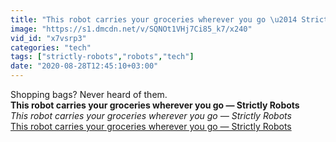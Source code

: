 ```yaml
---
title: "This robot carries your groceries wherever you go \u2014 Strictly Robots"
image: "https://s1.dmcdn.net/v/SQNOt1VHj7Ci85_k7/x240"
vid_id: "x7vsrp3"
categories: "tech"
tags: ["strictly-robots","robots","tech"]
date: "2020-08-28T12:45:10+03:00"
---
```

Shopping bags? Never heard of them.<br><b>This robot carries your groceries wherever you go — Strictly Robots</b><br> <i>This robot carries your groceries wherever you go — Strictly Robots</i><br> <u>This robot carries your groceries wherever you go — Strictly Robots</u>
